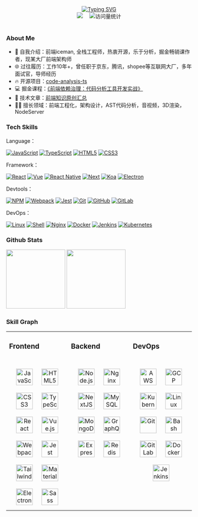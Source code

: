 
<div align="center">
    <a href="https://github.com/icemanliang">
        <img src="https://readme-typing-svg.demolab.com?font=Fira+Code&pause=1000&width=435&lines=Welcome%20To%20My%20Github%20Page;IcemanLiang&center=true&size=27" alt="Typing SVG" />
    </a>
</div>

<div align="center">
    <a href="https://juejin.cn/user/3257207932075799"><img src="https://img.shields.io/badge/Website-掘金-blue" /></a>&emsp;
    <!--<a href="https://space.bilibili.com/23473180/"><img src="https://img.shields.io/badge/Bilibili-B站-ff69b4" /></a>&emsp;-->
    <!-- visitor statistics logo 访问量统计徽标 -->
    <img src="https://komarev.com/ghpvc/?username=icemanliang&label=Views&color=3CB371&style=flat" alt="访问量统计" />
</div>
<br/>

### About Me

- 🌱 自我介绍：前端iceman, 全栈工程师，热衷开源，乐于分析，掘金畅销课作者，现某大厂前端架构师
- 🌐 过往履历：工作10年+，曾任职于京东，腾讯，shopee等互联网大厂，多年面试官，导师经历
- 🔥 开源项目：[code-analysis-ts](https://github.com/icemanliang/code-analysis-ts)
- 💻 掘金课程：<a href="https://s.juejin.cn/ds/iMsB4RxQ/" target="_blank">《前端依赖治理：代码分析工具开发实战》</a>
- 📖 技术文章：[前端知识原创汇总](https://juejin.cn/user/1169536105328462/posts)
- 👨‍💻 擅长领域：前端工程化，架构设计，AST代码分析，音视频，3D渲染，NodeServer
  
### Tech Skills
  Language：
  
  [![JavaScript](https://img.shields.io/badge/JavaScript-000000?style=plastic&logo=JavaScript&logoColor=FFCA28)](https://github.com/icemanliang)
  [![TypeScript](https://img.shields.io/badge/TypeScript-000000?style=plastic&logo=TypeScript&logoColor=316CE6)](https://github.com/icemanliang)
  [![HTML5](https://img.shields.io/badge/-HTML5-E34F26?style=plastic&logo=html5&logoColor=white)](https://github.com/icemanliang)
  [![CSS3](https://img.shields.io/badge/-CSS3-1572B6?style=plastic&logo=css3)](https://github.com/icemanliang)
  
  Framework：
  
  [![React](https://img.shields.io/badge/React-35495E?logo=react&logoColor=4FC08D)](https://github.com/icemanliang)
  [![Vue](https://img.shields.io/badge/Vue-35495E?logo=vue.js&logoColor=4FC08D)](https://github.com/icemanliang)
  [![React Native](https://img.shields.io/badge/React_Native-20232A?logo=react&logoColor=61DAFB)](https://github.com/icemanliang)
  [![Next](https://img.shields.io/badge/-Next-007ACC?style=plastic&logo=next.js)](https://github.com/icemanliang)
  [![Koa](https://img.shields.io/badge/-Koa-FF6666?style=plastic&logo=koa&logoColor=000)](https://github.com/icemanliang)
  [![Electron](https://img.shields.io/badge/-Electron-007ACC?style=plastic&logo=electron&logoColor=000)](https://github.com/icemanliang)
  
  Devtools：
  
  [![NPM](https://img.shields.io/badge/-NPM-2875E3?logo=npm&logoColor=029137)](https://github.com/icemanliang)
  [![Webpack](https://img.shields.io/badge/-webpack-2B3A42?logo=webpack&logoColor=75AFCC)](https://github.com/icemanliang)
  [![Jest](https://img.shields.io/badge/-jest-2B3A42?logo=jest&logoColor=75AFCC)](https://github.com/icemanliang)
  [![Git](https://img.shields.io/badge/-Git-000000?logo=git&logoColor=FF7043)](https://github.com/icemanliang)
  [![GitHub](https://img.shields.io/badge/-GitHub-181717?style=plastic&logo=github)](https://github.com/icemanliang)
  [![GitLab](https://img.shields.io/badge/-GitLab-FCA121?style=plastic&logo=gitlab)](https://github.com/icemanliang)
  
  DevOps：
  
  [![Linux](https://img.shields.io/badge/-Linux-F16061?logo=linux&logoColor=000)](https://github.com/icemanliang)
  [![Shell](https://img.shields.io/badge/-Shell-4EC422?logo=Shell&logoColor=FF7043)](https://github.com/icemanliang)
  [![Nginx](https://img.shields.io/badge/-Nginx-F6C915?logo=nginx&logoColor=029137)](https://github.com/icemanliang)
  [![Docker](https://img.shields.io/badge/docker-20232A?logo=docker&logoColor=61DAFB)](https://github.com/icemanliang)
  [![Jenkins](https://img.shields.io/badge/-Jenkins-F6C915?logo=jenkins&logoColor=F16061)](https://github.com/icemanliang)
  [![Kubernetes](https://img.shields.io/badge/-Kubernetes-F5F5F5?logo=Kubernetes&logoColor=316CE6)](https://linweiqian.github.io/linweiqianBlog/)

### Github Stats
<span><img src="https://github-readme-stats.vercel.app/api/top-langs/?username=icemanliang&layout=compact&theme=default&hide_border=true" height="160px" /></span>
<span><img height="160px" weight="290px" src="https://github-readme-stats.vercel.app/api?username=icemanliang&show_icons=true&hide_border=true&hide_title=true" /></span>

### Skill Graph
<table><tr><td valign="top" width="33%" border="0">

### Frontend
<br/>
<div align="center">  
<a href="https://www.javascript.com/" target="_blank"><img style="margin: 10px" src="https://profilinator.rishav.dev/skills-assets/javascript-original.svg" alt="JavaScript" height="45" /></a>  
<a href="https://en.wikipedia.org/wiki/HTML5" target="_blank"><img style="margin: 10px" src="https://profilinator.rishav.dev/skills-assets/html5-original-wordmark.svg" alt="HTML5" height="45" /></a>  
<a href="https://www.w3schools.com/css/" target="_blank"><img style="margin: 10px" src="https://profilinator.rishav.dev/skills-assets/css3-original-wordmark.svg" alt="CSS3" height="45" /></a>  
<a href="https://www.typescriptlang.org/" target="_blank"><img style="margin: 10px" src="https://profilinator.rishav.dev/skills-assets/typescript-original.svg" alt="TypeScript" height="45" /></a>  
<a href="https://reactjs.org/" target="_blank"><img style="margin: 10px" src="https://profilinator.rishav.dev/skills-assets/react-original-wordmark.svg" alt="React" height="45" /></a>  
<a href="https://vuejs.org/" target="_blank"><img style="margin: 10px" src="https://profilinator.rishav.dev/skills-assets/vuejs-original-wordmark.svg" alt="Vue.js" height="45" /></a>  
<a href="https://webpack.js.org/" target="_blank"><img style="margin: 10px" src="https://profilinator.rishav.dev/skills-assets/webpack-original.svg" alt="Webpack" height="45" /></a>  
<a href="https://www.jestjs.io/" target="_blank"><img style="margin: 10px" src="https://profilinator.rishav.dev/skills-assets/jest.svg" alt="Jest" height="45" /></a>  
<a href="https://www.tailwindcss.com/" target="_blank"><img style="margin: 10px" src="https://profilinator.rishav.dev/skills-assets/tailwindcss.svg" alt="Tailwind CSS" height="45" /></a>  
<a href="https://mui.com/" target="_blank"><img style="margin: 10px" src="https://profilinator.rishav.dev/skills-assets/mui.png" alt="Material UI" height="45" /></a>  
<a href="https://www.electronjs.org/" target="_blank"><img style="margin: 10px" src="https://profilinator.rishav.dev/skills-assets/electron-original.svg" alt="Electron" height="45" /></a>  
<a href="https://sass-lang.com/" target="_blank"><img style="margin: 10px" src="https://profilinator.rishav.dev/skills-assets/sass-original.svg" alt="Sass" height="45" /></a>  
</div>

</td><td valign="top" width="33%">



### Backend
<br/>
<div align="center">  
<a href="https://nodejs.org/" target="_blank"><img style="margin: 10px" src="https://profilinator.rishav.dev/skills-assets/nodejs-original-wordmark.svg" alt="Node.js" height="45" /></a>  
<a href="https://www.nginx.com/" target="_blank"><img style="margin: 10px" src="https://profilinator.rishav.dev/skills-assets/nginx-original.svg" alt="Nginx" height="45" /></a>  
<a href="https://nextjs.org/" target="_blank"><img style="margin: 10px" src="https://profilinator.rishav.dev/skills-assets/nextjs.png" alt="NextJS" height="45" /></a>  
<a href="https://www.mysql.com/" target="_blank"><img style="margin: 10px" src="https://profilinator.rishav.dev/skills-assets/mysql-original-wordmark.svg" alt="MySQL" height="45" /></a>  
<a href="https://www.mongodb.com/" target="_blank"><img style="margin: 10px" src="https://profilinator.rishav.dev/skills-assets/mongodb-original-wordmark.svg" alt="MongoDB" height="45" /></a>  
<a href="https://graphql.org/" target="_blank"><img style="margin: 10px" src="https://profilinator.rishav.dev/skills-assets/graphql.png" alt="GraphQL" height="45" /></a>  
<a href="https://expressjs.com/" target="_blank"><img style="margin: 10px" src="https://profilinator.rishav.dev/skills-assets/express-original-wordmark.svg" alt="Express.js" height="45" /></a>  
<a href="https://redis.io/" target="_blank"><img style="margin: 10px" src="https://profilinator.rishav.dev/skills-assets/redis-original-wordmark.svg" alt="Redis" height="45" /></a>  
</div>

</td><td valign="top" width="33%">



### DevOps
<br/>
<div align="center">  
<a href="https://aws.amazon.com/" target="_blank"><img style="margin: 10px" src="https://profilinator.rishav.dev/skills-assets/amazonwebservices-original-wordmark.svg" alt="AWS" height="45" /></a>  
<a href="https://cloud.google.com/" target="_blank"><img style="margin: 10px" src="https://profilinator.rishav.dev/skills-assets/google_cloud-icon.svg" alt="GCP" height="45" /></a>  
<a href="https://kubernetes.io/" target="_blank"><img style="margin: 10px" src="https://profilinator.rishav.dev/skills-assets/kubernetes-icon.svg" alt="Kubernetes" height="45" /></a>  
<a href="https://www.linux.org/" target="_blank"><img style="margin: 10px" src="https://profilinator.rishav.dev/skills-assets/linux-original.svg" alt="Linux" height="45" /></a>  
<a href="https://github.com/" target="_blank"><img style="margin: 10px" src="https://profilinator.rishav.dev/skills-assets/git-scm-icon.svg" alt="Git" height="45" /></a>  
<a href="https://www.gnu.org/software/bash/" target="_blank"><img style="margin: 10px" src="https://profilinator.rishav.dev/skills-assets/gnu_bash-icon.svg" alt="Bash" height="45" /></a>
<a href="https://about.gitlab.com/" target="_blank"><img style="margin: 10px" src="https://profilinator.rishav.dev/skills-assets/gitlab.svg" alt="GitLab" height="45" /></a>
<a href="https://www.docker.com/" target="_blank"><img style="margin: 10px" src="https://profilinator.rishav.dev/skills-assets/docker-original-wordmark.svg" alt="Docker" height="45" /></a>  
<a href="https://www.jenkins.io/" target="_blank"><img style="margin: 10px" src="https://profilinator.rishav.dev/skills-assets/jenkins-icon.svg" alt="Jenkins" height="45" /></a>  
</div>

</td></tr></table>  

<br/> 
